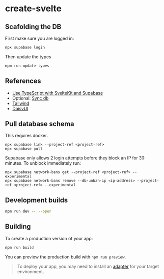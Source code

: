 # create-svelte

## Scafolding the DB

First make sure you are logged in:

```bash
npx supabase login
```

Then update  the types

```bash
npm run update-types
```

## References

- [Use TypeScript with SvelteKit and Supabase](https://blog.robino.dev/posts/supabase-sveltekit)
- Optional: [Sync db](https://supabase.com/docs/guides/getting-started/tutorials/with-svelte)
- [Tailwind](https://tailwindcss.com/docs/guides/sveltekit)
- [DaisyUI](https://daisyui.com/docs/install/)

## Pull database schema

This requires docker.

```
npx supabase link --project-ref <project-ref>
npx supabase pull
```

Supabase only allows 2 login attempts before they block an IP for 30 minutes. To unblock immediately run:

```
npx supabase network-bans get --project-ref <project-ref> --experimental
npx supabase network-bans remove --db-unban-ip <ip-address> --project-ref <project-ref> --experimental
```

## Development builds

```bash
npm run dev -- --open
```

## Building

To create a production version of your app:

```bash
npm run build
```

You can preview the production build with `npm run preview`.

> To deploy your app, you may need to install an [adapter](https://kit.svelte.dev/docs/adapters) for your target environment.
